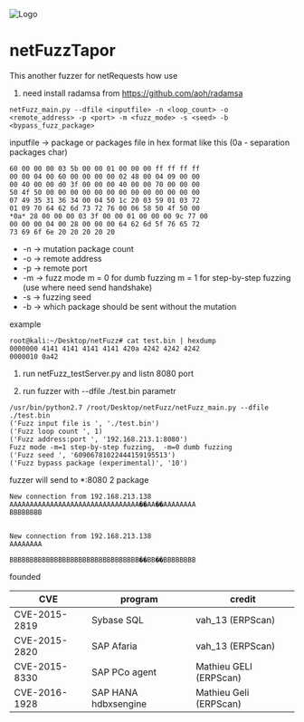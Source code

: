 ![Logo](http://www.logosolinfo.ru/store/media/catalog/product/cache/9/image/9df78eab33525d08d6e5fb8d27136e95/4/8/485-gr_nsfors-bruks-knutyxa.jpg)
# netFuzzTapor
This another fuzzer for netRequests
how use
1. need install radamsa from https://github.com/aoh/radamsa
```
netFuzz_main.py --dfile <inputfile> -n <loop_count> -o <remote_address> -p <port> -m <fuzz_mode> -s <seed> -b <bypass_fuzz_package>
```
inputfile -> package or packages file in hex format like this (0a - separation packages char)
```
60 00 00 00 03 5b 00 00 01 00 00 00 ff ff ff ff
00 00 04 00 60 00 00 00 00 02 48 00 04 09 00 00
00 40 00 00 d0 3f 00 00 00 40 00 00 70 00 00 00
50 4f 50 00 00 00 00 00 00 00 00 00 00 00 00 00
07 49 35 31 36 34 00 04 50 1c 20 03 59 01 03 72
01 09 70 64 62 6d 73 72 76 00 06 58 50 4f 50 00
*0a* 28 00 00 00 03 3f 00 00 01 00 00 00 9c 77 00
00 00 00 04 00 28 00 00 00 64 62 6d 5f 76 65 72
73 69 6f 6e 20 20 20 20 20
```
* -n -> mutation package count
* -o -> remote address
* -p -> remote port
* -m -> fuzz mode
        m = 0 for dumb fuzzing
        m = 1 for step-by-step fuzzing (use where need send handshake)
* -s -> fuzzing seed
* -b -> which package should be sent without the mutation

example
```
root@kali:~/Desktop/netFuzz# cat test.bin | hexdump
0000000 4141 4141 4141 4141 420a 4242 4242 4242
0000010 0a42
```
1. run netFuzz_testServer.py and listn 8080 port

2. run fuzzer with --dfile ./test.bin parametr
```
/usr/bin/python2.7 /root/Desktop/netFuzz/netFuzz_main.py --dfile ./test.bin
('Fuzz input file is ', './test.bin')
('Fuzz loop count ', 1)
('Fuzz address:port ', '192.168.213.1:8080')
Fuzz mode -m=1 step-by-step fuzzing,  -m=0 dumb fuzzing
('Fuzz seed ', '60906781022444159195513')
('Fuzz bypass package (experimental)', '10')
```
fuzzer will send to *:8080 2 package 
```
New connection from 192.168.213.138
AAAAAAAAAAAAAAAAAAAAAAAAAAAAAAAA�󠁟�AA�󠁟�AAAAAAAA
BBBBBBBB


New connection from 192.168.213.138
AAAAAAAA

BBBBBBBBBBBBBBBBBBBBBBBBBBBBBBBB�󠁟�BB�󠁟�BBBBBBBB

```


founded

CVE           | program    | credit
--------------|------------|-----------
CVE-2015-2819 | Sybase SQL    | vah_13 (ERPScan)
CVE-2015-2820 | SAP Afaria    | vah_13 (ERPScan)
CVE-2015-8330 | SAP PCo agent | Mathieu GELI (ERPScan)
CVE-2016-1928 | SAP HANA hdbxsengine |Mathieu Geli (ERPScan)
